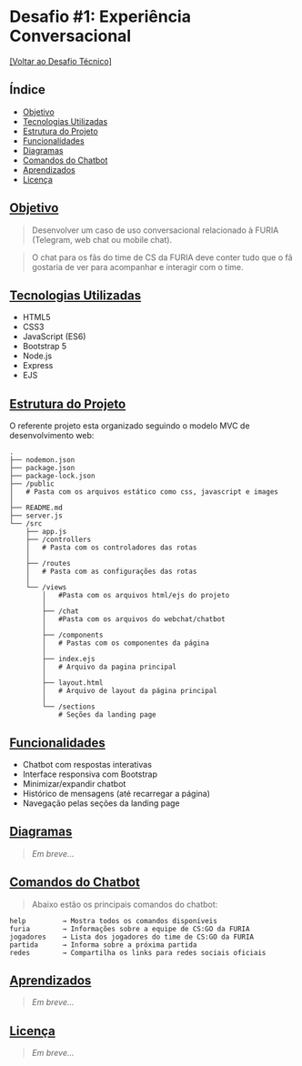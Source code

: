 # Desafio #1: Experiência Conversacional

[[Voltar ao Desafio Técnico]](../README.md)

## Índice

- [Objetivo](#objetivo)
- [Tecnologias Utilizadas](#tecnologias-utilizadas)
- [Estrutura do Projeto](#estrutura-do-projeto)
- [Funcionalidades](#funcionalidades)
- [Diagramas](#diagramas)
- [Comandos do Chatbot](#comandos-do-chatbot)
- [Aprendizados](#aprendizados)
- [Licença](#licença)

## [Objetivo](#índice)

> Desenvolver um caso de uso conversacional relacionado à FURIA (Telegram, web chat ou mobile chat).

> O chat para os fãs do time de CS da FURIA deve conter tudo que o fã gostaria de ver para acompanhar e interagir com o time.

## [Tecnologias Utilizadas](#índice)


- HTML5
- CSS3
- JavaScript (ES6)
- Bootstrap 5
- Node.js
- Express
- EJS

## [Estrutura do Projeto](#índice)

O referente projeto esta organizado seguindo o modelo MVC de desenvolvimento web:

```
.
├── nodemon.json
├── package.json 
├── package-lock.json
├── /public
│   # Pasta com os arquivos estático como css, javascript e images
│
├── README.md
├── server.js
└── /src
    ├── app.js
    ├── /controllers
    │   # Pasta com os controladores das rotas
    │
    ├── /routes
    │   # Pasta com as configurações das rotas
    │
    └── /views
        │   #Pasta com os arquivos html/ejs do projeto
        │
        ├── /chat
        │   #Pasta com os arquivos do webchat/chatbot
        │
        ├── /components
        │   # Pastas com os componentes da página
        │
        ├── index.ejs
        │   # Arquivo da pagina principal
        │
        ├── layout.html
        │   # Arquivo de layout da página principal
        │
        └── /sections
            # Seções da landing page
```

## [Funcionalidades](#índice)

- Chatbot com respostas interativas
- Interface responsiva com Bootstrap
- Minimizar/expandir chatbot
- Histórico de mensagens (até recarregar a página)
- Navegação pelas seções da landing page

## [Diagramas](#índice)

> *Em breve...*

## [Comandos do Chatbot](#índice)

> Abaixo estão os principais comandos do chatbot:

```plaintext
help         → Mostra todos os comandos disponíveis
furia        → Informações sobre a equipe de CS:GO da FURIA
jogadores    → Lista dos jogadores do time de CS:GO da FURIA
partida      → Informa sobre a próxima partida
redes        → Compartilha os links para redes sociais oficiais
```

## [Aprendizados](#índice)

> *Em breve...*

## [Licença](#índice)

> *Em breve...*